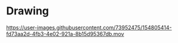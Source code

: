# Drawing

https://user-images.githubusercontent.com/73952475/154805414-fd73aa2d-4fb3-4e02-921a-8b15d95367db.mov
